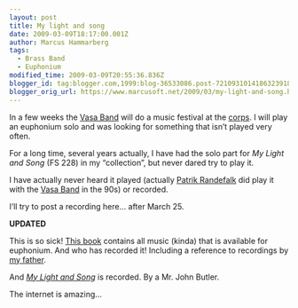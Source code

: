 ```yaml
---
layout: post
title: My light and song
date: 2009-03-09T18:17:00.001Z
author: Marcus Hammarberg
tags:
  - Brass Band
  - Euphonium
modified_time: 2009-03-09T20:55:36.836Z
blogger_id: tag:blogger.com,1999:blog-36533086.post-7210931014186323918
blogger_orig_url: https://www.marcusoft.net/2009/03/my-light-and-song.html
---
```


In a few weeks the [Vasa Band](http://www.vasaband.se) will do a music festival at the [corps](http://www.fralsningsarmen.se/vasakaren). I will play an euphonium solo and was looking for something that isn’t played very often.

For a long time, several years actually, I have had the solo part for *My Light and Song* (FS 228) in my “collection”, but never dared try to play it.

I have actually never heard it played (actually [Patrik Randefalk](http://www.york-brass.com/englisch/artists/artist_randefalk_e.htm) did play it with the [Vasa Band](http://www.vasaband.se) in the 90s) or recorded.

I’ll try to post a recording here… after March 25.

**UPDATED**

This is so sick! [This book](http://books.google.com/books?id=y7UWPZNqmXYC&printsec=frontcover&dq=%22my+light+and+song%22&source=gbs_summary_s&cad=0) contains all music (kinda) that is available for euphonium. And who has recorded it! Including a reference to recordings by [my father](http://books.google.com/books?id=y7UWPZNqmXYC&pg=PA576&vq=hammarberg&dq=%22my+light+and+song%22&source=gbs_search_s&cad=0).

And [*My Light and Song*](http://books.google.com/books?id=y7UWPZNqmXYC&pg=PA128&vq=my+light+and+song&dq=%22my+light+and+song%22&source=gbs_search_s&cad=0) is recorded. By a Mr. John Butler.

The internet is amazing…
